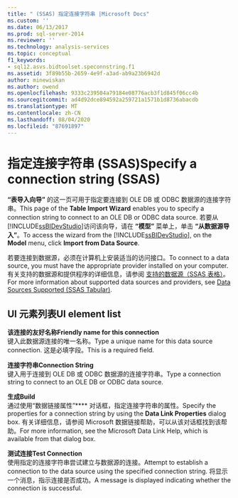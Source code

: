 ```yaml
---
title: " (SSAS) 指定连接字符串 |Microsoft Docs"
ms.custom: ''
ms.date: 06/13/2017
ms.prod: sql-server-2014
ms.reviewer: ''
ms.technology: analysis-services
ms.topic: conceptual
f1_keywords:
- sql12.asvs.bidtoolset.speconnstring.f1
ms.assetid: 3f89b55b-2659-4e9f-a3ad-ab9a23b6942d
author: minewiskan
ms.author: owend
ms.openlocfilehash: 9333c239504a79184e08776acb3f1d845f06cc4b
ms.sourcegitcommit: ad4d92dce894592a259721a1571b1d8736abacdb
ms.translationtype: MT
ms.contentlocale: zh-CN
ms.lasthandoff: 08/04/2020
ms.locfileid: "87691897"
---
```

# <a name="specify-a-connection-string-ssas"></a><span data-ttu-id="d9476-102">指定连接字符串 (SSAS)</span><span class="sxs-lookup"><span data-stu-id="d9476-102">Specify a connection string (SSAS)</span></span>
  <span data-ttu-id="d9476-103">**“表导入向导”** 的这一页可用于指定要连接到 OLE DB 或 ODBC 数据源的连接字符串。</span><span class="sxs-lookup"><span data-stu-id="d9476-103">This page of the **Table Import Wizard** enables you to specify a connection string to connect to an OLE DB or ODBC data source.</span></span> <span data-ttu-id="d9476-104">若要从 [!INCLUDE[ssBIDevStudio](../includes/ssbidevstudio-md.md)]访问该向导，请在 **“模型”** 菜单上，单击 **“从数据源导入”**。</span><span class="sxs-lookup"><span data-stu-id="d9476-104">To access the wizard from the [!INCLUDE[ssBIDevStudio](../includes/ssbidevstudio-md.md)], on the **Model** menu, click **Import from Data Source**.</span></span>  
  
 <span data-ttu-id="d9476-105">若要连接到数据源，必须在计算机上安装适当的访问接口。</span><span class="sxs-lookup"><span data-stu-id="d9476-105">To connect to a data source, you must have the appropriate provider installed on your computer.</span></span> <span data-ttu-id="d9476-106">有关支持的数据源和提供程序的详细信息，请参阅 [支持的数据源（SSAS 表格）](tabular-models/data-sources-supported-ssas-tabular.md)。</span><span class="sxs-lookup"><span data-stu-id="d9476-106">For more information about supported data sources and providers, see [Data Sources Supported &#40;SSAS Tabular&#41;](tabular-models/data-sources-supported-ssas-tabular.md).</span></span>  
  
## <a name="ui-element-list"></a><span data-ttu-id="d9476-107">UI 元素列表</span><span class="sxs-lookup"><span data-stu-id="d9476-107">UI element list</span></span>  
 <span data-ttu-id="d9476-108">**该连接的友好名称**</span><span class="sxs-lookup"><span data-stu-id="d9476-108">**Friendly name for this connection**</span></span>  
 <span data-ttu-id="d9476-109">键入此数据源连接的唯一名称。</span><span class="sxs-lookup"><span data-stu-id="d9476-109">Type a unique name for this data source connection.</span></span> <span data-ttu-id="d9476-110">这是必填字段。</span><span class="sxs-lookup"><span data-stu-id="d9476-110">This is a required field.</span></span>  
  
 <span data-ttu-id="d9476-111">**连接字符串**</span><span class="sxs-lookup"><span data-stu-id="d9476-111">**Connection String**</span></span>  
 <span data-ttu-id="d9476-112">键入用于连接到 OLE DB 或 ODBC 数据源的连接字符串。</span><span class="sxs-lookup"><span data-stu-id="d9476-112">Type a connection string to connect to an OLE DB or ODBC data source.</span></span>  
  
 <span data-ttu-id="d9476-113">**生成**</span><span class="sxs-lookup"><span data-stu-id="d9476-113">**Build**</span></span>  
 <span data-ttu-id="d9476-114">通过使用“数据链接属性”\*\*\*\* 对话框，指定连接字符串的属性。</span><span class="sxs-lookup"><span data-stu-id="d9476-114">Specify the properties for a connection string by using the **Data Link Properties** dialog box.</span></span> <span data-ttu-id="d9476-115">有关详细信息，请参阅 Microsoft 数据链接帮助，可以从该对话框找到该帮助。</span><span class="sxs-lookup"><span data-stu-id="d9476-115">For more information, see the Microsoft Data Link Help, which is available from that dialog box.</span></span>  
  
 <span data-ttu-id="d9476-116">**测试连接**</span><span class="sxs-lookup"><span data-stu-id="d9476-116">**Test Connection**</span></span>  
 <span data-ttu-id="d9476-117">使用指定的连接字符串尝试建立与数据源的连接。</span><span class="sxs-lookup"><span data-stu-id="d9476-117">Attempt to establish a connection to the data source using the specified connection string.</span></span> <span data-ttu-id="d9476-118">将显示一个消息，指示连接是否成功。</span><span class="sxs-lookup"><span data-stu-id="d9476-118">A message is displayed indicating whether the connection is successful.</span></span>  
  
  
